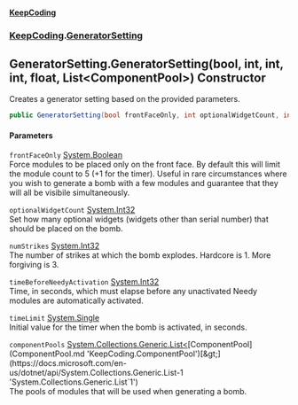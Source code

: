#### [KeepCoding](index.md 'index')
### [KeepCoding](KeepCoding.md 'KeepCoding').[GeneratorSetting](GeneratorSetting.md 'KeepCoding.GeneratorSetting')
## GeneratorSetting.GeneratorSetting(bool, int, int, int, float, List&lt;ComponentPool&gt;) Constructor
Creates a generator setting based on the provided parameters.  
```csharp
public GeneratorSetting(bool frontFaceOnly, int optionalWidgetCount, int numStrikes, int timeBeforeNeedyActivation, float timeLimit, System.Collections.Generic.List<KeepCoding.ComponentPool> componentPools);
```
#### Parameters
<a name='KeepCoding.GeneratorSetting.GeneratorSetting(bool.int.int.int.float.System.Collections.Generic.List.KeepCoding.ComponentPool.).frontFaceOnly'></a>
`frontFaceOnly` [System.Boolean](https://docs.microsoft.com/en-us/dotnet/api/System.Boolean 'System.Boolean')  
Force modules to be placed only on the front face. By default this will limit the module count to 5 (+1 for the timer). Useful in rare circumstances where you wish to generate a bomb with a few modules and guarantee that they will all be visibile simultaneously.
  
<a name='KeepCoding.GeneratorSetting.GeneratorSetting(bool.int.int.int.float.System.Collections.Generic.List.KeepCoding.ComponentPool.).optionalWidgetCount'></a>
`optionalWidgetCount` [System.Int32](https://docs.microsoft.com/en-us/dotnet/api/System.Int32 'System.Int32')  
Set how many optional widgets (widgets other than serial number) that should be placed on the bomb.
  
<a name='KeepCoding.GeneratorSetting.GeneratorSetting(bool.int.int.int.float.System.Collections.Generic.List.KeepCoding.ComponentPool.).numStrikes'></a>
`numStrikes` [System.Int32](https://docs.microsoft.com/en-us/dotnet/api/System.Int32 'System.Int32')  
The number of strikes at which the bomb explodes. Hardcore is 1. More forgiving is 3.
  
<a name='KeepCoding.GeneratorSetting.GeneratorSetting(bool.int.int.int.float.System.Collections.Generic.List.KeepCoding.ComponentPool.).timeBeforeNeedyActivation'></a>
`timeBeforeNeedyActivation` [System.Int32](https://docs.microsoft.com/en-us/dotnet/api/System.Int32 'System.Int32')  
Time, in seconds, which must elapse before any unactivated Needy modules are automatically activated.
  
<a name='KeepCoding.GeneratorSetting.GeneratorSetting(bool.int.int.int.float.System.Collections.Generic.List.KeepCoding.ComponentPool.).timeLimit'></a>
`timeLimit` [System.Single](https://docs.microsoft.com/en-us/dotnet/api/System.Single 'System.Single')  
Initial value for the timer when the bomb is activated, in seconds.
  
<a name='KeepCoding.GeneratorSetting.GeneratorSetting(bool.int.int.int.float.System.Collections.Generic.List.KeepCoding.ComponentPool.).componentPools'></a>
`componentPools` [System.Collections.Generic.List&lt;](https://docs.microsoft.com/en-us/dotnet/api/System.Collections.Generic.List-1 'System.Collections.Generic.List`1')[ComponentPool](ComponentPool.md 'KeepCoding.ComponentPool')[&gt;](https://docs.microsoft.com/en-us/dotnet/api/System.Collections.Generic.List-1 'System.Collections.Generic.List`1')  
The pools of modules that will be used when generating a bomb.
  
